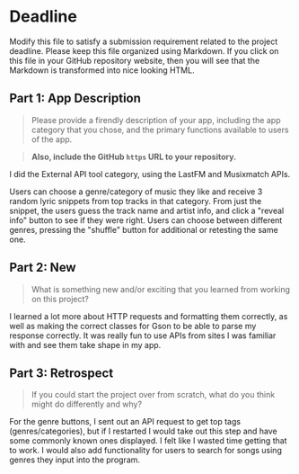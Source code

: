 # Deadline

Modify this file to satisfy a submission requirement related to the project
deadline. Please keep this file organized using Markdown. If you click on
this file in your GitHub repository website, then you will see that the
Markdown is transformed into nice looking HTML.

## Part 1: App Description

> Please provide a firendly description of your app, including the app
> category that you chose, and the primary functions available to users
> of the app.

> **Also, include the GitHub `https` URL to your repository.**

I did the External API tool category, using the LastFM and Musixmatch APIs.

Users can choose a genre/category of music they like and receive 3 random lyric snippets from top tracks in that category. From just the snippet, the users guess the track name and artist info, and click a "reveal info" button to see if they were right. Users can choose between different genres, pressing the "shuffle" button for additional or retesting the same one.


## Part 2: New

> What is something new and/or exciting that you learned from working
> on this project?

I learned a lot more about HTTP requests and formatting them correctly, as well as making the correct classes for Gson to be able to parse my response correctly. It was really fun to use APIs from sites I was familiar with and see them take shape in my app.

## Part 3: Retrospect

> If you could start the project over from scratch, what do
> you think might do differently and why?

For the genre buttons, I sent out an API request to get top tags (genres/categories), but if I restarted I would take out this step and have some commonly known ones displayed. I felt like I wasted time getting that to work. I would also add functionality for users to search for songs using genres they input into the program.
